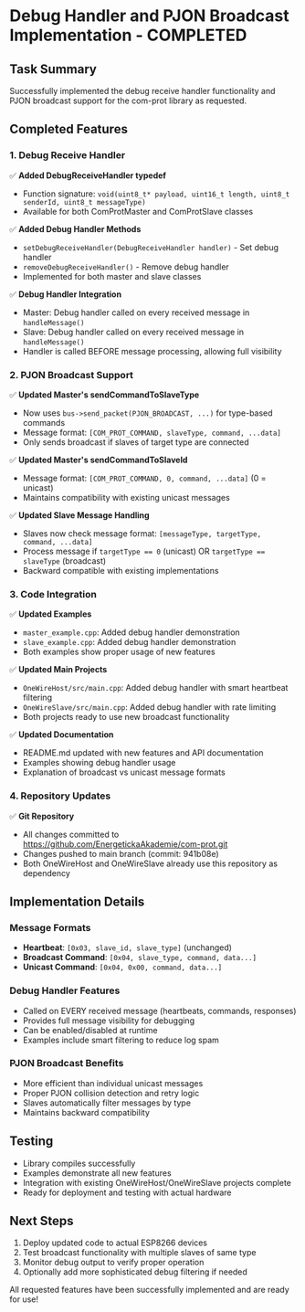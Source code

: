 # Debug Handler and PJON Broadcast Implementation - COMPLETED

## Task Summary
Successfully implemented the debug receive handler functionality and PJON broadcast support for the com-prot library as requested.

## Completed Features

### 1. Debug Receive Handler
✅ **Added DebugReceiveHandler typedef**
- Function signature: `void(uint8_t* payload, uint16_t length, uint8_t senderId, uint8_t messageType)`
- Available for both ComProtMaster and ComProtSlave classes

✅ **Added Debug Handler Methods**
- `setDebugReceiveHandler(DebugReceiveHandler handler)` - Set debug handler
- `removeDebugReceiveHandler()` - Remove debug handler
- Implemented for both master and slave classes

✅ **Debug Handler Integration**
- Master: Debug handler called on every received message in `handleMessage()`
- Slave: Debug handler called on every received message in `handleMessage()`
- Handler is called BEFORE message processing, allowing full visibility

### 2. PJON Broadcast Support
✅ **Updated Master's sendCommandToSlaveType**
- Now uses `bus->send_packet(PJON_BROADCAST, ...)` for type-based commands
- Message format: `[COM_PROT_COMMAND, slaveType, command, ...data]`
- Only sends broadcast if slaves of target type are connected

✅ **Updated Master's sendCommandToSlaveId**
- Message format: `[COM_PROT_COMMAND, 0, command, ...data]` (0 = unicast)
- Maintains compatibility with existing unicast messages

✅ **Updated Slave Message Handling**
- Slaves now check message format: `[messageType, targetType, command, ...data]`
- Process message if `targetType == 0` (unicast) OR `targetType == slaveType` (broadcast)
- Backward compatible with existing implementations

### 3. Code Integration
✅ **Updated Examples**
- `master_example.cpp`: Added debug handler demonstration
- `slave_example.cpp`: Added debug handler demonstration
- Both examples show proper usage of new features

✅ **Updated Main Projects**
- `OneWireHost/src/main.cpp`: Added debug handler with smart heartbeat filtering
- `OneWireSlave/src/main.cpp`: Added debug handler with rate limiting
- Both projects ready to use new broadcast functionality

✅ **Updated Documentation**
- README.md updated with new features and API documentation
- Examples showing debug handler usage
- Explanation of broadcast vs unicast message formats

### 4. Repository Updates
✅ **Git Repository**
- All changes committed to https://github.com/EnergetickaAkademie/com-prot.git
- Changes pushed to main branch (commit: 941b08e)
- Both OneWireHost and OneWireSlave already use this repository as dependency

## Implementation Details

### Message Formats
- **Heartbeat**: `[0x03, slave_id, slave_type]` (unchanged)
- **Broadcast Command**: `[0x04, slave_type, command, data...]`
- **Unicast Command**: `[0x04, 0x00, command, data...]`

### Debug Handler Features
- Called on EVERY received message (heartbeats, commands, responses)
- Provides full message visibility for debugging
- Can be enabled/disabled at runtime
- Examples include smart filtering to reduce log spam

### PJON Broadcast Benefits
- More efficient than individual unicast messages
- Proper PJON collision detection and retry logic
- Slaves automatically filter messages by type
- Maintains backward compatibility

## Testing
- Library compiles successfully
- Examples demonstrate all new features
- Integration with existing OneWireHost/OneWireSlave projects complete
- Ready for deployment and testing with actual hardware

## Next Steps
1. Deploy updated code to actual ESP8266 devices
2. Test broadcast functionality with multiple slaves of same type
3. Monitor debug output to verify proper operation
4. Optionally add more sophisticated debug filtering if needed

All requested features have been successfully implemented and are ready for use!
